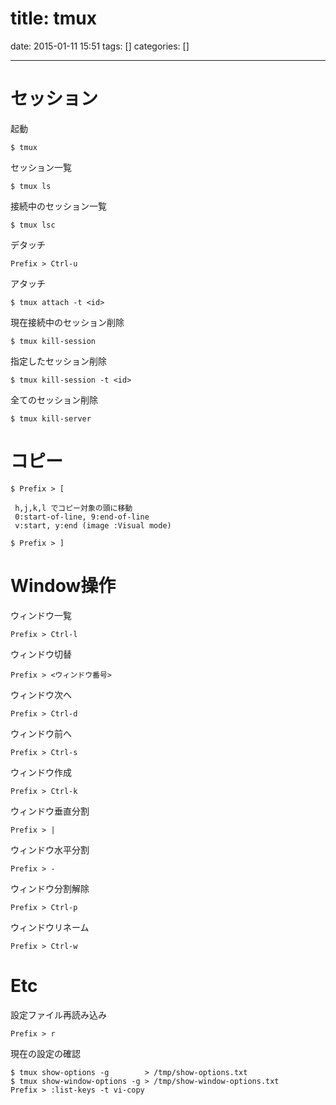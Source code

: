 title: tmux
==========
date: 2015-01-11 15:51
tags: []
categories: []
- - -

# セッション

起動
```
$ tmux
```
セッション一覧
```
$ tmux ls
```
接続中のセッション一覧
```
$ tmux lsc
```
デタッチ
```
Prefix > Ctrl-u
```
アタッチ
```
$ tmux attach -t <id>
```
現在接続中のセッション削除
```
$ tmux kill-session
```
指定したセッション削除
```
$ tmux kill-session -t <id>
```
全てのセッション削除
```
$ tmux kill-server
```

# コピー

```
$ Prefix > [

 h,j,k,l でコピー対象の頭に移動
 0:start-of-line, 9:end-of-line
 v:start, y:end (image :Visual mode)

$ Prefix > ]
```

# Window操作

ウィンドウ一覧
```
Prefix > Ctrl-l
```
ウィンドウ切替
```
Prefix > <ウィンドウ番号>
```
ウィンドウ次へ
```
Prefix > Ctrl-d
```
ウィンドウ前へ
```
Prefix > Ctrl-s
```
ウィンドウ作成
```
Prefix > Ctrl-k
```
ウィンドウ垂直分割
```
Prefix > |
```
ウィンドウ水平分割
```
Prefix > -
```
ウィンドウ分割解除
```
Prefix > Ctrl-p
```
ウィンドウリネーム
```
Prefix > Ctrl-w
```

# Etc

設定ファイル再読み込み
```
Prefix > r
```
現在の設定の確認
```
$ tmux show-options -g        > /tmp/show-options.txt
$ tmux show-window-options -g > /tmp/show-window-options.txt
Prefix > :list-keys -t vi-copy
```
